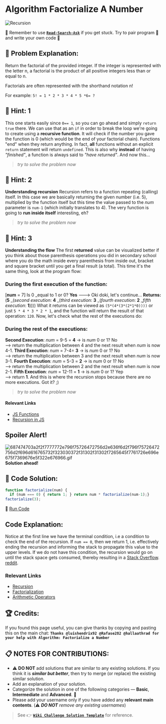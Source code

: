 # Algorithm Factorialize A Number

![Recursion](http://i61.tinypic.com/28auvsw.jpg)

:triangular_flag_on_post: Remember to use [**`Read-Search-Ask`**](FreeCodeCamp-Get-Help) if you get stuck. Try to pair program :busts_in_silhouette: and write your own code :pencil:

## :checkered_flag: Problem Explanation:

Return the factorial of the provided integer. If the integer is represented with the letter n, a factorial is the product of all positive integers less than or equal to n.

Factorials are often represented with the shorthand notation n!

For example: `5! = 1 * 2 * 3 * 4 * 5 *6= ?`
## :speech_balloon: Hint: 1
This one starts easily since `0== 1`, so you can go ahead and simply `return true` there.
We can use that as an `if` in order to break the loop we're going to create using a **recursive function**. It will check if the number you gave the function is 0 (which would be the end of your factorial chain). Functions "end" when they return anything. In fact, **all** functions without an explicit `return` statement will return `undefined`.
This is also why **instead** of having _"finished"_, a function is always said to _"have returned"_. And now this...
> _try to solve the problem now_
## :speech_balloon: Hint: 2
**Understanding recursion**
Recursion refers to a function repeating (calling) itself. In this case we are basically returning the given number (i.e. 5), multiplied by the function itself but this time the value passed to the _num_ parameter is `num-1` (which initially translates to 4). The very function is going to **run inside itself** interesting, eh?
> _try to solve the problem now_
## :speech_balloon: Hint: 3
**Understanding the flow**
The first **returned** value can be visualized better if you think about those parenthesis operations you did in secondary school where you do the math inside every parenthesis from inside out, bracket and square bracket until you get a final result (a total). This time it's the same thing, look at the program flow:
### During the first execution of the function:
[**num** = 7]
Is 0 _equal to 1 or 0? **Yes** ---> Oki doki, let's continue...
**Returns:**
(**5** _(_second execution_: **4** _(_third execution_: **3** _(_fourth execution_: **2** __fifth execution_: **1**))))
What it returns can be viewed as `(5*(4*(3*(2*1*0))))` or just `5 * 4 * 3 * 2 * 1`, and the function will return the result of that operation: `120`. Now, let's check what the rest of the executions do:
### During the rest of the executions:
**Second Execution**: _num_ = 9-5 = **4** -> is _num_ 0 or 1? No<br>
--> return the multiplication between 4 and the next result when _num_ is now 4-1.
**Third Execution**: _num_ = 7-4= **3** -> is _num_ 0 or 1? No<br>
--> return the multiplication between 3 and the next result when _num_ is now 3-1.
**Fourth Execution**: _num_ = 5-3 = **2** -> is _num_ 0 or 1? No<br>
--> return the multiplication between 2 and the next result when _num_ is now 2-1.
**Fifth Execution**: _num_ = 12-11 = **1** -> is _num_ 0 or 1? Yep<br>
--> return **1**. And this is where the recursion stops because there are no more executions.
Got it? ;)
> _try to solve the problem now_
#### Relevant Links
- [JS Functions](JS-Functions)
- [Recursion in JS](https://www.youtube.com/watch?v=k7-N8R0-KY4)
## Spoiler Alert!
![687474703a2f2f7777772e796f75726472756d2e636f6d2f796f75726472756d2f696d616765732f323030372f31302f31302f7265645f7761726e696e675f7369676e5f322e676966.gif](https://files.gitter.im/FreeCodeCamp/Wiki/nlOm/thumb/687474703a2f2f7777772e796f75726472756d2e636f6d2f796f75726472756d2f696d616765732f323030372f31302f31302f7265645f7761726e696e675f7369676e5f322e676966.gif)
**Solution ahead!**
## :beginner: Code Solution:
```javascript
function factorialize(num) {
  if (num === 0) { return 1; } return num * factorialize(num-1);}
factorialize(3);
```
:rocket: [Run Code](https://repl.it/CLjU/1)
## Code Explanation:
Notice at the first line we have the terminal condition, i.e a condition to check the end of the recursion. If `num == 0`, then we return 1, i.e. effectively ending the recursion and informing the stack to propagate this value to the upper levels. If we do not have this condition, the recursion would go on until the stack space gets consumed, thereby resulting in a [Stack Overflow](https://en.wikipedia.org/wiki/Stack_overflow).
 [reddit](https://en.wikipedia.org/wiki/reddit).
### Relevant Links
- [Recursion](https://www.codecademy.com/es/courses/javascript-lesson-205/0/1)
- [Factorialization](https://en.wikipedia.org/wiki/Factorial)
- [Arithmetic Operators](https://developer.mozilla.org/en-US/docs/Web/JavaScript/Reference/Operators/Arithmetic_Operators)
## :trophy: Credits:
If you found this page useful, you can give thanks by copying and pasting this on the main chat: 
**`Thanks @luishendrix92 @Rafase282 @hallaathrad for your help with Algorithm: Factorialize a Number`**
## :clipboard: NOTES FOR CONTRIBUTIONS:
- :warning: **DO NOT** add solutions that are similar to any existing solutions. If you think it is **_similar but better_**, then try to merge (or replace) the existing similar solution.
- Add an explanation of your solution.
- Categorize the solution in one of the following categories &mdash; **Basic**, **Intermediate** and **Advanced**. :traffic_light:
- Please add your username only if you have added any **relevant main contents**. (:warning: **_DO NOT_** _remove any existing usernames_)
> See :point_right: [**`Wiki Challenge Solution Template`**](Wiki-Template-Challenge-Solution) for reference.
